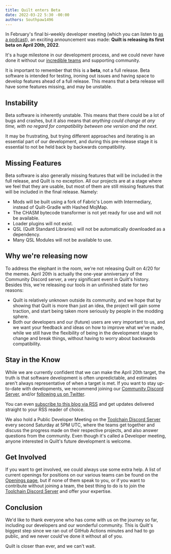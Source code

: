 ```yaml
---
title: Quilt enters Beta
date: 2022-03-22 5:30 -00:00
authors: Southpaw1496
---
```

In February's final bi-weekly developer meeting (which you can listen to [as a podcast](https://anchor.fm/quiltmc-dev-meetings)), an exciting announcement was made: **Quilt is releasing its first beta on April 20th, 2022**.

<!-- MORE -->

It's a huge milestone in our development process, and we could never have done it without our [incredible teams](https://quiltmc.org/about/teams/) and supporting community.

It is important to remember that this is a **beta**, not a full release. Beta software is intended for testing, ironing out issues and having space to develop features ahead of a full release. This means that a beta release will have some features missing, and may be unstable.

## Instability


Beta software is inherently unstable. This means that there could be a lot of bugs and crashes, but it also means that *anything could change at any time, with no regard for compatibility between one version and the next.*

It may be frustrating, but trying different approaches and iterating is an essential part of our development, and during this pre-release stage it is essential to not be held back by backwards compatibility.

## Missing Features

Beta software is also generally missing features that will be included in the full release, and Quilt is no exception. All our projects are at a stage where we feel that they are usable, but most of them are still missing features that will be included in the final release. Namely:
- Mods will be built using a fork of Fabric's Loom with Intermediary, instead of Quilt-Gradle with Hashed MojMap.
- The CHASM bytecode transformer is not yet ready for use and will not be available.
- Loader plugins will not exist.
- QSL (Quilt Standard Libraries) will not be automatically downloaded as a dependency.
- Many QSL Modules will not be available to use.

## Why we're releasing now

To address the elephant in the room, we're not releasing Quilt on 4/20 for the memes. April 20th is actually the one-year anniversary of the Community Discord server, a very significant event in Quilt's history. Besides this, we're releasing our tools in an unfinished state for two reasons: 
- Quilt is relatively unknown outside its community, and we hope that by showing that Quilt is more than just an idea, the project will gain some traction, and start being taken more seriously by people in the modding sphere.
- Both our developers and our (future) users are very important to us, and we want your feedback and ideas on how to improve what we've made, while we still have the flexibility of being in the development stage to change and break things, without having to worry about backwards compatibility.

## Stay in the Know

While we are currently confident that we can make the April 20th target, the truth is that software development is often unpredictable, and estimates aren't always representative of when a target is met. If you want to stay up-to-date with developments, we recommend joining our [Community Discord Server](https://discord.quiltmc.org), and/or [following us on Twitter](https://twitter.com/Quilt_MC).

You can even [subscribe to this blog via RSS](https://quiltmc.org/feed.xml) and get updates delivered straight to your RSS reader of choice.

We also hold a Public Developer Meeting on the [Toolchain Discord Server](https://discord.quiltmc.org/toolchain) every second Saturday at 5PM UTC, where the teams get together and discuss the progress made on their respective projects, and also answer questions from the community. Even though it's called a Developer meeting, anyone interested in Quilt's future development is welcome.

## Get Involved

If you want to get involved, we could always use some extra help. A list of current openings for positions on our various teams can be found on the [Openings page]("https://quiltmc.org/openings/"), but if none of them speak to you, or if you want to contribute without joining a team, the best thing to do is to join the [Toolchain Discord Server](https://discord.quiltmc.org/toolchain) and offer your expertise.



## Conclusion
We'd like to thank everyone who has come with us on the journey so far, including our developers and our wonderful community. This is Quilt's biggest step since we ran out of GitHub Actions minutes and had to go public, and we never could've done it without all of you. 

Quilt is closer than ever, and we can't wait.